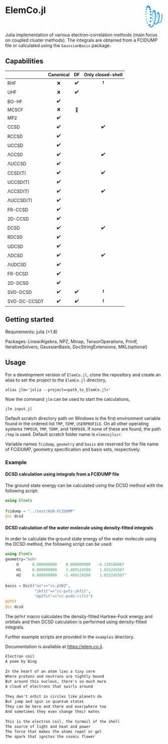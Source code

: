 # ElemCo.jl <img align="right" src="files/coil.png" height=74> <br/><br/>

Julia implementation of various electron-correlation methods (main focus on coupled cluster methods).
The integrals are obtained from a FCIDUMP file or calculated using the `GaussianBasis` package.

## Capabilities

|          | Canonical          | DF               | Only closed-shell      |
|:----------|:--------------------:|:------------------:|:-----------------------:|
| RHF      |    :x:             |:heavy_check_mark:|:heavy_exclamation_mark:|
| UHF      |    :x:             |:heavy_check_mark:|                        |
| BO-HF    |:heavy_check_mark:  |                  |                        |
| MCSCF    |   :x:              |:wrench:          |                        |
| MP2      |:heavy_check_mark:  |                  |                        |
| CCSD     | :heavy_check_mark: |                  |:heavy_check_mark:      |
| RCCSD    | :heavy_check_mark: |                  |                        |
| UCCSD    | :heavy_check_mark: |                  |                        |
| ΛCCSD    | :heavy_check_mark: |                  |:heavy_check_mark:      |
| ΛUCCSD   | :heavy_check_mark: |                  |                        |
| CCSD(T)  | :heavy_check_mark: |                  |:heavy_check_mark:      |
| UCCSD(T) | :heavy_check_mark: |                  |                        |
| ΛCCSD(T) | :heavy_check_mark: |                  |:heavy_check_mark:      |
| ΛUCCSD(T)| :heavy_check_mark: |                  |                        |
| FR-CCSD  | :heavy_check_mark: |                  |                        |
| 2D-CCSD  | :heavy_check_mark: |                  |                        |
| DCSD     | :heavy_check_mark: |                  |:heavy_check_mark:      |
| RDCSD    | :heavy_check_mark: |                  |                        |
| UDCSD    | :heavy_check_mark: |                  |                        |
| ΛDCSD    | :heavy_check_mark: |                  |:heavy_check_mark:|
| ΛUDCSD   | :heavy_check_mark: |                  |                        |
| FR-DCSD  | :heavy_check_mark: |                  |                        |
| 2D-DCSD  | :heavy_check_mark: |                  |                        |
| SVD-DCSD | :heavy_check_mark: |:heavy_check_mark:|:heavy_exclamation_mark:|
| SVD-DC-CCSDT|:heavy_check_mark:|:heavy_check_mark:|:heavy_exclamation_mark:|


## Getting started

Requirements: julia (>1.8)

Packages: LinearAlgebra, NPZ, Mmap, TensorOperations, Printf, IterativeSolvers, GaussianBasis, DocStringExtensions, MKL(optional)

## Usage
For a development version of `ElemCo.jl`, clone the repository and create an alias to set the project to the `ElemCo.jl` directory,
```
alias jlm='julia --project=<path_to_ElemCo.jl>'
```
Now the command `jlm` can be used to start the calculations,
```
jlm input.jl
```

Default scratch directory path on Windows is the first environment variable found in the ordered list `TMP`, `TEMP`, `USERPROFILE`. 
On all other operating systems `TMPDIR`, `TMP`, `TEMP`, and `TEMPDIR`. If none of these are found, the path `/tmp` is used. 
Default scratch folder name is `elemcojlscr`. 

Variable names `fcidump`, `geometry` and `basis` are reserved for the file name of FCIDUMP, geometry specification and basis sets, respectively.

### Example
#### DCSD calculation using integrals from a FCIDUMP file
The ground state energy can be calculated using the DCSD method with the following script:
```julia
using ElemCo

fcidump = "../test/H2O.FCIDUMP"
@cc dcsd
```
#### DCSD calculation of the water molecule using density-fitted integrals
In order to calculate the ground state energy of the water molecule using the DCSD method, the following script can be used:
```julia
using ElemCo
geometry="bohr
     O      0.000000000    0.000000000   -0.130186067
     H1     0.000000000    1.489124508    1.033245507
     H2     0.000000000   -1.489124508    1.033245507"

basis = Dict("ao"=>"cc-pVDZ",
             "jkfit"=>"cc-pvtz-jkfit",
             "mp2fit"=>"cc-pvdz-rifit")
@dfhf
@cc dcsd
```
The `@dfhf` macro calculates the density-fitted Hartree-Fock energy and orbitals 
and then DCSD calculation is performed using density-fitted integrals.

Further example scripts are provided in the `examples` directory.

Documentation is available at https://elem.co.il.

```
Electron coil
A poem by Bing

In the heart of an atom lies a tiny core
Where protons and neutrons are tightly bound
But around this nucleus, there's so much more
A cloud of electrons that swirls around

They don't orbit in circles like planets do
But jump and spin in quantum states
They can be here and there and everywhere too
And sometimes they even change their mates

This is the electron coil, the turmoil of the shell
The source of light and heat and power
The force that makes the atoms repel or gel
The spark that ignites the cosmic flower
```
